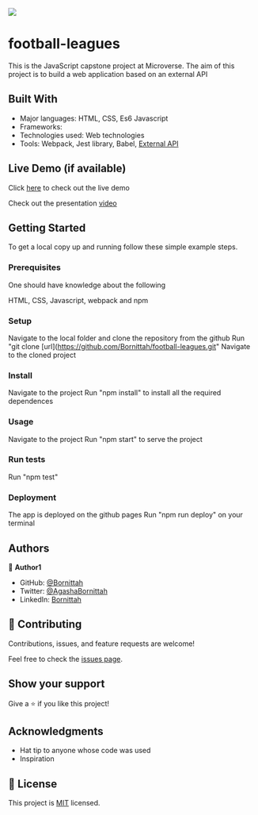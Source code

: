 ![](https://img.shields.io/badge/Microverse-blueviolet)

# football-leagues
This is the JavaScript capstone project at Microverse. The aim of this project is to build a web application based on an external API

## Built With

- Major languages: HTML, CSS, Es6 Javascript
- Frameworks:
- Technologies used: Web technologies
- Tools: Webpack, Jest library, Babel, [External API](https://github.com/azharimm/football-standings-api)

## Live Demo (if available)

Click [here](https://bornittah.github.io/football-leagues/) to check out the live demo

Check out the presentation [video](https://www.loom.com/share/4f7e99c645ae45fcbe307b00140422d2)


## Getting Started

To get a local copy up and running follow these simple example steps.

### Prerequisites
One should have knowledge about the following

HTML, CSS, Javascript, webpack and npm

### Setup
Navigate to the local folder and clone the repository from the github
Run "git clone [url](https://github.com/Bornittah/football-leagues.git"
Navigate to the cloned project
### Install
Navigate to the project
Run "npm install" to install all the required dependences
### Usage
Navigate to the project
Run "npm start" to serve the project
### Run tests
Run "npm test"
### Deployment
The app is deployed on the github pages
Run "npm run deploy" on your terminal

## Authors

👤 **Author1**

- GitHub: [@Bornittah](https://github.com/Bornittah)
- Twitter: [@AgashaBornittah](https://twitter.com/AgashaBornittah)
- LinkedIn: [Bornittah](www.linkedin.com/in/agasha-bornittah)


## 🤝 Contributing

Contributions, issues, and feature requests are welcome!

Feel free to check the [issues page](https://github.com/Bornittah/football-leagues/issues).

## Show your support

Give a ⭐️ if you like this project!

## Acknowledgments

- Hat tip to anyone whose code was used
- Inspiration

## 📝 License

This project is [MIT](./MIT.md) licensed.

